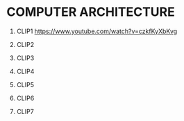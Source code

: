 # COMPUTER ARCHITECTURE

1. CLIP1 <https://www.youtube.com/watch?v=czkfKyXbKvg>

2. CLIP2

3. CLIP3

4. CLIP4

5. CLIP5

6. CLIP6

7. CLIP7
